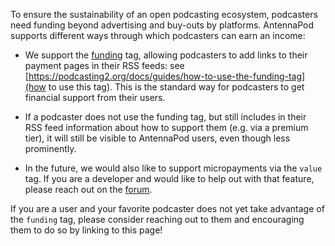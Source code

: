 To ensure the sustainability of an open podcasting ecosystem, podcasters need funding beyond advertising and buy-outs by platforms. AntennaPod supports different ways through which podcasters can earn an income:

* We support the [funding](https://podcasting2.org/docs/podcast-namespace/tags/funding) tag, allowing podcasters to add links to their payment pages in their RSS feeds: see [https://podcasting2.org/docs/guides/how-to-use-the-funding-tag](how to use this tag). This is the standard way for podcasters to get financial support from their users.

* If a podcaster does not use the funding tag, but still includes in their RSS feed information about how to support them (e.g. via a premium tier), it will still be visible to AntennaPod users, even though less prominently.

* In the future, we would also like to support micropayments via the `value` tag. If you are a developer and would like to help out with that feature, please reach out on the [forum](https://forum.antennapod.org/t/the-podcast-namespace-value-tag-in-antennapod/1084).

If you are a user and your favorite podcaster does not yet take advantage of the `funding` tag, please consider reaching out to them and encouraging them to do so by linking to this page!
